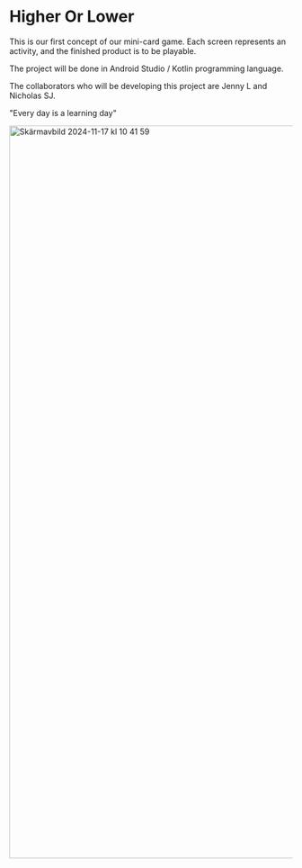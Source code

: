 # Higher Or Lower


This is our first concept of our mini-card game.
Each screen represents an activity, and the finished product is to be playable.

The project will be done in Android Studio / Kotlin programming language.

The collaborators who will be developing this project are Jenny L and Nicholas SJ.

"Every day is a learning day"

<img width="1302" alt="Skärmavbild 2024-11-17 kl  10 41 59" src="https://github.com/user-attachments/assets/65c982fd-90f3-4365-8ee1-d84098e4e918">
